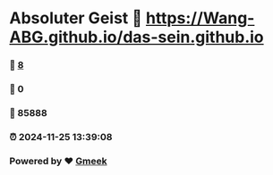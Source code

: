 # Absoluter Geist :link: https://Wang-ABG.github.io/das-sein.github.io 
### :page_facing_up: [8](https://Wang-ABG.github.io/das-sein.github.io/tag.html) 
### :speech_balloon: 0 
### :hibiscus: 85888 
### :alarm_clock: 2024-11-25 13:39:08 
### Powered by :heart: [Gmeek](https://github.com/Meekdai/Gmeek)
